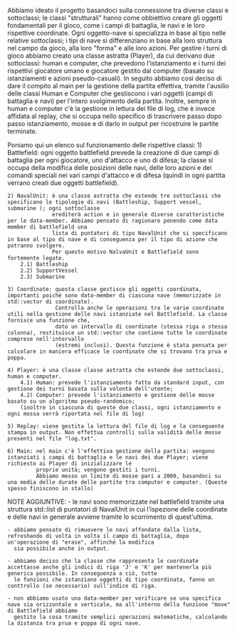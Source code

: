 Abbiamo ideato il progetto basandoci sulla connessione tra diverse classi e sottoclassi;
le classi "strutturali" hanno come obbiettivo creare gli oggetti fondamentali per il gioco, come i campi di battaglia, le navi e le loro rispettive coordinate.
    Ogni oggetto-nave si specializza in base al tipo nelle relative sottoclassi; i tipi di nave si differenziano in base alla loro struttura nel campo da gioco,
alla loro "forma" e alle loro azioni.
    Per gestire i turni di gioco abbiamo creato una classe astratta (Player), da cui derivano due sottoclassi: human e computer, che prevedono l'istanziamento
e i turni dei rispettivi giocatore umano e giocatore gestito dal computer (basato su istanziamenti e azioni pseudo-casuali).
    In seguito abbiamo così deciso di dare il compito al main per la gestione della partita effettiva, tramite l'ausilio delle classi Human e Computer che
gestiscono i vari oggetti (campi di battaglia e navi) per l'intero svolgimento della partita.
    Inoltre, sempre in human e computer c'è la gestione in lettura dei file di log, che è invece affidata al replay, che si occupa nello specifico di trascrivere
passo dopo passo istanziamento, mosse e di darlo in output per ricostruire le partite terminate.

Poniamo qui un elenco sul funzionamento delle rispettive classi:
    1) Battlefield:  ogni oggetto battlefield prevede la creazione di due campi di battaglia per ogni giocatore, uno d'attacco e uno di difesa; la classe si occupa della modifica delle posizioni delle navi, delle loro azioni e dei comandi speciali nei vari campi d'attacco e di difesa (quindi in ogni partita verrano creati due oggetti battlefield).

    2) NavalUnit: è una classe astratta che estende tre sottoclassi che specificano le tipologie di navi (Battleship, Support vessel, submarine ); ogni sottoclasse
                  erediterà action e in generale diverse caratteristiche per le data-member. Abbiamo pensato di ragionare ponendo come data member di battlefield una
                  lista di puntatori di tipo NavalUnit che si specificano in base al tipo di nave e di conseguenza per il tipo di azione che potranno svolgere. 
                  Per questo motivo NalvaUnit e Battlefield sono fortemente legate.
        2.1) Battleship
        2.2) SupportVessel
        2.3) Submarine

    3) Coordinate: questa classe gestisce gli oggetti coordinata, importanti poichè sono data-member di ciascuna nave (memorizzate in std::vector di coordinate).
                   Controlla anche le operazioni tra le varie coordinate utili nella gestione delle navi istanziate nel Battlefield. La classe fornisce una funzione che,
                   dato un intervallo di coordinate (stessa riga o stessa colonna), restituisce un std::vector che contiene tutte le coordinate comprese nell'intervallo
                   (estremi inclusi). Questa funzione è stata pensata per calcolare in maniera efficace le coordinate che si trovano tra prua e poppa.

    4) Player: è una classe classe astratta che estende due sottoclassi, human e computer. 
        4.1) Human: prevede l'istanziamento fatto da standard input, con gestione dei turni basata sulla volontà dell'utente;
        4.2) Computer: prevede l'istanziamento e gestione delle mosse basato su un algoritmo pseudo-randomico; 
        (inoltre in ciascuna di queste due classi, ogni istanziamento e ogni mossa verrà riportata nel file di log)

    5) Replay: viene gestita la lettura del file di log e la conseguente stampa in output. Non effettua controlli sulla validità delle mosse presenti nel file "log.txt".

    6) Main: nel main c'è l'effettiva gestione della partita: vengono istanziati i campi di battaglia e le navi dei due Player; viene richiesto ai Player di inizializzare le
             proprie unità; vengono gestiti i turni.
             Abbiamo messo un limite di mosse pari a 2000, basandoci su una media delle durate delle partite tra computer e computer. (Queste spesso finiscono in stallo)

NOTE AGGIUNTIVE: 
    - le navi sono memorizzate nel battlefield tramite una struttura std::list di puntatori di NavalUnit in cui l'ispezione delle coordinate e delle navi in generale avviene 
      tramite lo scorrimento di quest'ultima.

    - abbiamo pensato di rimuovere le navi affondate dalla lista, refreshando di volta in volta il campo di battaglia, dopo un'operazione di "erase", affinché la modifica
      sia possibile anche in output.

    - abbiamo deciso che la classe che rappresenta le coordinate accettasse anche gli indici di riga 'J' e 'K' per mantenerla più generica possibile. In conseguenza a ciò, tutte
      le funzioni che istanziano oggetti di tipo coordinata, fanno un conttrollo (se necessario) sull'indice di riga.

    - non abbiamo usato una data-member per verificare se una specifica nave sia orizzontale o verticale, ma all'interno della funzione "move" di Battlefield abbiamo
      gestito la cosa tramite semplici operazioni matematiche, calcolando la distanza tra prua e poppa di ogni nave.
 
